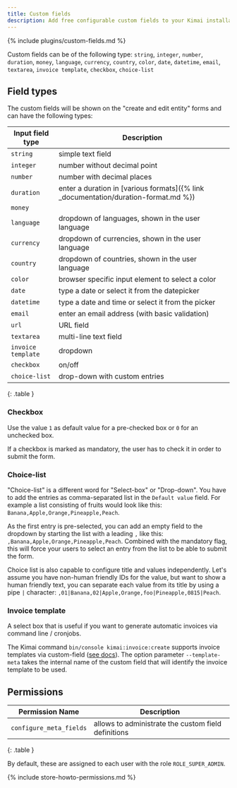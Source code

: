 ```yaml
---
title: Custom fields
description: Add free configurable custom fields to your Kimai installation
---
```


{% include plugins/custom-fields.md %}  

Custom fields can be of the following type:
`string`, `integer`, `number`, `duration`, `money`, `language`, `currency`, `country`, `color`, `date`, `datetime`, `email`, `textarea`, `invoice template`, `checkbox`, `choice-list`

## Field types
 
The custom fields will be shown on the "create and edit entity" forms and can have the following types:

| Input field type   | Description                                                                         |
|--------------------|-------------------------------------------------------------------------------------|
| `string`           | simple text field                                                                   |
| `integer`          | number without decimal point                                                        |
| `number`           | number with decimal places                                                          |
| `duration`         | enter a duration in [various formats]({% link _documentation/duration-format.md %}) |
| `money`            |                                                                                     |
| `language`         | dropdown of languages, shown in the user language                                   |
| `currency`         | dropdown of currencies, shown in the user language                                  |
| `country`          | dropdown of countries, shown in the user language                                   |
| `color`            | browser specific input element to select a color                                    |
| `date`             | type a date or select it from the datepicker                                        |
| `datetime`         | type a date and time or select it from the picker                                   |
| `email`            | enter an email address (with basic validation)                                      |
| `url`              | URL field                                                                           |
| `textarea`         | multi-line text field                                                               |
| `invoice template` | dropdown                                                                            |
| `checkbox`         | on/off                                                                              |
| `choice-list`      | drop-down with custom entries                                                       |
{: .table }
   
### Checkbox

Use the value `1` as default value for a pre-checked box or `0` for an unchecked box.

If a checkbox is marked as mandatory, the user has to check it in order to submit the form.

### Choice-list

"Choice-list" is a different word for "Select-box" or "Drop-down".
You have to add the entries as comma-separated list in the `Default value` field.
For example a list consisting of fruits would look like this: `Banana,Apple,Orange,Pineapple,Peach`.

As the first entry is pre-selected, you can add an empty field to the dropdown by starting the list
with a leading `,` like this: `,Banana,Apple,Orange,Pineapple,Peach`.
Combined with the mandatory flag, this will force your users to select an entry from the list to be able to submit the form.

Choice list is also capable to configure title and values independently.
Let's assume you have non-human friendly IDs for the value, but want to show a human friendly text, you can separate
each value from its title by using a pipe `|` character: `,01|Banana,02|Apple,Orange,foo|Pineapple,0815|Peach`.

### Invoice template

A select box that is useful if you want to generate automatic invoices via command line / cronjobs.

The Kimai command `bin/console kimai:invoice:create` supports invoice templates via custom-field ([see docs](https://www.kimai.org/documentation/invoices.html#create-invoices-with-cronjobs)).
The option parameter `--template-meta` takes the internal name of the custom field that will identify the invoice template to be used.

## Permissions

| Permission Name         | Description                                         |
|-------------------------|-----------------------------------------------------|
| `configure_meta_fields` | allows to administrate the custom field definitions |
{: .table }

By default, these are assigned to each user with the role `ROLE_SUPER_ADMIN`.

{% include store-howto-permissions.md %}
